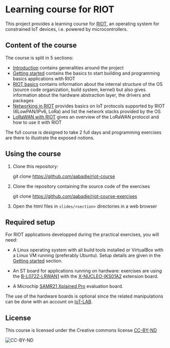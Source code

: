 # Learning course for RIOT

This project provides a learning course for [RIOT](https://riot-os.org), an
operating system for constrained IoT devices, i.e. powered by microcontrollers.

## Content of the course

The course is split in 5 sections:

- [Introduction](https://aabadie.github.io/riot-course/slides/01-introduction)
  contains generalities around the project
- [Getting started](https://aabadie.github.io/riot-course/slides/02-getting-started)
  contains the basics to start building and programming basics applications
  with RIOT
- [RIOT basics](https://aabadie.github.io/riot-course/slides/03-riot-basics)
  contains information about the internal structure of the OS (source code
  organization, build system, kernel) but also gives information about the
  hardware abstraction layer, the drivers and packages
- [Networking in RIOT](https://aabadie.github.io/riot-course/slides/04-networking-in-riot)
  provides basics on IoT protocols supported by RIOT (6LowPAN/IPv6, LoRa) and
  list the network stacks provided by the OS
- [LoRaWAN with RIOT](https://aabadie.github.io/riot-course/slides/05-lorawan-with-riot)
  gives an overview of the LoRaWAN protocol and how to use it with RIOT

The full course is designed to take 2 full days and programming exercises are
there to illustrate the exposed notions.

## Using the course

1. Clone this repository:

    git clone https://github.com/aabadie/riot-course

2. Clone the repository containing the source code of the exercises

    git clone https://github.com/aabadie/riot-course-exercises

3. Open the html files in `slides/<section>` directories in a web browser

## Required setup

For RIOT applications developped during the practical exercises, you will need:

- A Linux operating system with all build tools installed or VirtualBox with a
  Linux VM running (preferably Ubuntu). Setup details are given in the
  [Getting started](slides/02-getting-started) section.

- An ST board for applications running on hardware: exercises are using the
  [B-L072Z-LRWAN1](http://www.st.com/en/evaluation-tools/b-l072z-lrwan1.html)
  with the
  [X-NUCLEO-IKS01A2](http://www.st.com/en/ecosystems/x-nucleo-iks01a2.html)
  extension board.

- A Microchip
  [SAMR21 Xplained Pro](http://www.microchip.com/developmenttools/productdetails.aspx?partno=atsamr21-xpro)
  evaluation board.

The use of the hardware boards is optional since the related manipulations can
be done with an account on [IoT-LAB](https://www.iot-lab.info).

## License

This course is licensed under the Creative commons license
[CC-BY-ND](https://creativecommons.org/licenses/by-nd/4.0/)

![CC-BY-ND](https://mirrors.creativecommons.org/presskit/buttons/80x15/png/by-nd.png)